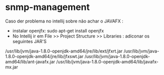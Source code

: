 # snmp-management

Caso der problema no intellij sobre não achar o JAVAFX : 

- instalar openjfx: sudo apt-get install openjfx
- No Intellij ir em File >> Project Structure >> Libraries : adiconar os seguintes JAR'S 

/usr/lib/jvm/java-1.8.0-openjdk-amd64/jre/lib/ext/jfxrt.jar
/usr/lib/jvm/java-1.8.0-openjdk-amd64/jre/lib/jfxswt.jar
/usr/lib/jvm/java-1.8.0-openjdk-amd64/lib/ant-javafx.jar
/usr/lib/jvm/java-1.8.0-openjdk-amd64/lib/javafx-mx.jar
